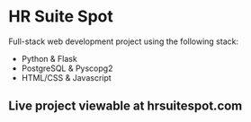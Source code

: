 # HR Suite Spot

Full-stack web development project using the following stack:
  - Python & Flask
  - PostgreSQL & Pyscopg2
  - HTML/CSS & Javascript

## Live project viewable at hrsuitespot.com
